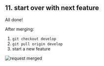 ## 11. start over with next feature

All done!

After merging:
1. `git checkout develop`
2. `git pull origin develop`
3. start a new feature

![request merged](http://bigcompass.com/presentations/git-flow-demo/images/request-merged.png "request merged")

